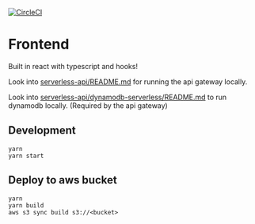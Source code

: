 [![CircleCI](https://circleci.com/gh/Tejpbit/hashtag-lunch-reviews.svg?style=svg)](https://circleci.com/gh/Tejpbit/hashtag-lunch-reviews)

# Frontend
Built in react with typescript and hooks!

Look into [serverless-api/README.md](serverless-api/README.md) for running the api gateway locally.

Look into [serverless-api/dynamodb-serverless/README.md](serverless-api/dynamodb-serverless/README.md) to run dynamodb locally. (Required by the api gateway)


## Development
```shell
yarn
yarn start
```


## Deploy to aws bucket

```shell
yarn
yarn build
aws s3 sync build s3://<bucket>
```
